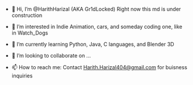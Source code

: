 - 👋 Hi, I’m @HarithHarizal (AKA Gr1dLocked)
Right now this md is under construction

- 👀 I’m interested in Indie Animation, cars, and someday coding one, like in Watch_Dogs
- 🌱 I’m currently learning Python, Java, C languages, and Blender 3D
- 💞️ I’m looking to collaborate on ...
- 📫 How to reach me: Contact Harith.Harizal404@gmail.com for buisness inquiries

<!---
HarithHarizal/HarithHarizal is a ✨ special ✨ repository because its `README.md` (this file) appears on your GitHub profile.
You can click the Preview link to take a look at your changes.
--->
